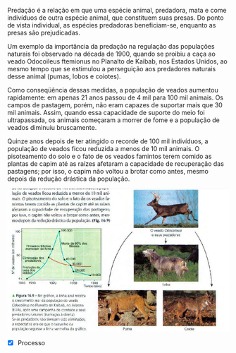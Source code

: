 Predação é a relação em que uma espécie animal, predadora, mata e come indivíduos de outra espécie animal, que constituem suas presas. Do ponto de vista individual, as espécies predadoras beneficiam-se, enquanto as presas são prejudicadas.

Um exemplo da importância da predação na regulação das populações naturais foi observado na década de 1900, quando se proibiu a caça ao veado Odocoileus ftemionus no Planalto de Kaibab, nos Estados Unidos, ao mesmo tempo que se estimulou a perseguição aos predadores naturais desse animal (pumas, lobos e coiotes). 

Como conseqüência dessas medidas, a população de veados aumentou rapidamente: em apenas 21 anos passou de 4 mil para 100 mil animais. Os campos de pastagem, porém, não eram capazes de suportar mais que 30 mil animais. Assim, quando essa capacidade de suporte do meio foi ultrapassada, os animais começaram a morrer de fome e a população de veados diminuiu bruscamente. 

Quinze anos depois de ter atingido o recorde de 100 mil indivíduos, a população de veados ficou reduzida a menos de 10 mil animais. O pisoteamento do solo e o fato de os veados famintos terem comido as plantas de capim até as raízes afetaram a capacidade de recuperação das pastagens; por isso, o capim não voltou a brotar como antes, mesmo depois da redução drástica da população.

![](Imagens/paste-70690866724868.jpg)

- [x] Processo 

